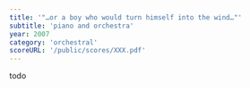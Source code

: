 ```yaml
---
title: '"…or a boy who would turn himself into the wind…"'
subtitle: 'piano and orchestra'
year: 2007
category: 'orchestral'
scoreURL: '/public/scores/XXX.pdf'
---
```


todo